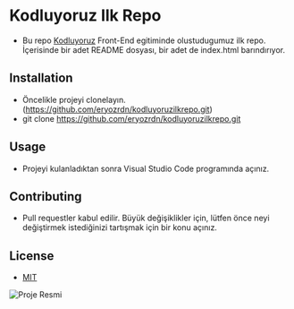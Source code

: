 # Kodluyoruz Ilk Repo
* Bu repo [Kodluyoruz](https://app.patika.dev/courses/git/odev1) Front-End egitiminde olustudugumuz ilk repo. İçerisinde bir adet README dosyası, bir adet de index.html barındırıyor.

## Installation
* Öncelikle projeyi clonelayın. (https://github.com/eryozrdn/kodluyoruzilkrepo.git)
* git clone https://github.com/eryozrdn/kodluyoruzilkrepo.git

## Usage
* Projeyi kulanladıktan sonra Visual Studio Code programında açınız.

## Contributing
* Pull requestler kabul edilir. Büyük değişiklikler için, lütfen önce neyi değiştirmek istediğinizi tartışmak için bir konu açınız.

## License
* [MIT](https://choosealicense.com/licenses/mit/)

![Proje Resmi](https://picsum.photos/id/237/200/300)

